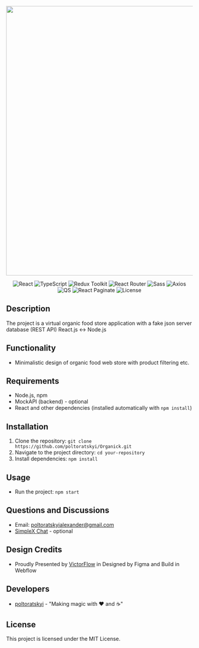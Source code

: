 <p align="center">
      <img src="https://i.ibb.co/h1TDy3b/Banner.jpg" width="726">
</p>

<p align="center">
  <img src="https://img.shields.io/badge/React-v18.3.1-61DAFB" alt="React">
  <img src="https://img.shields.io/badge/TypeScript-v4.9.5-3178C6" alt="TypeScript">
  <img src="https://img.shields.io/badge/Redux%20Toolkit-v2.3.0-764ABC" alt="Redux Toolkit">
  <img src="https://img.shields.io/badge/ReactRouter-v6.27.0-CA4245" alt="React Router">
  <img src="https://img.shields.io/badge/Sass-v1.80.6-CC6699" alt="Sass">
  <img src="https://img.shields.io/badge/Axios-v1.7.7-5A29E4" alt="Axios">
  <img src="https://img.shields.io/badge/QS-v6.13.0-FF6F00" alt="QS">
  <img src="https://img.shields.io/badge/ReactPaginate-v8.2.0-00C49F" alt="React Paginate">
  <img src="https://img.shields.io/badge/License-MIT-3EA638" alt="License">
</p>



## Description

The project is a virtual organic food store application with a fake json server database (REST API) React.js <-> Node.js

## Functionality

- Minimalistic design of organic food web store with product filtering etc.

## Requirements 

- Node.js, npm
- MockAPI (backend) - optional
- React and other dependencies (installed automatically with `npm install`)

## Installation

1. Clone the repository: `git clone https://github.com/poltoratskyi/Organick.git`
2. Navigate to the project directory: `cd your-repository`
3. Install dependencies: `npm install`

## Usage

- Run the project: `npm start`

## Questions and Discussions 

- Email: poltoratskyialexander@gmail.com
- [SimpleX Chat](https://simplex.chat/contact#/?v=1-4&smp=smp%3A%2F%2FZKe4uxF4Z_aLJJOEsC-Y6hSkXgQS5-oc442JQGkyP8M%3D%40smp17.simplex.im%2FzBpStVueK_9NcNKGgWWZuAw4EuibJks7%23%2F%3Fv%3D1-2%26dh%3DMCowBQYDK2VuAyEAzFBHs6ZksFf4chVCsrjlbqNb1HoVra57zWxeCdnjMUI%253D%26srv%3Dogtwfxyi3h2h5weftjjpjmxclhb5ugufa5rcyrmg7j4xlch7qsr5nuqd.onion) - optional
  
## Design Credits

- Proudly Presented by [VictorFlow](https://www.victorflow.com) in Designed by Figma and Build in Webflow

## Developers

- [poltoratskyi](https://github.com/poltoratskyi) - "Making magic with ❤️ and ☕"

## License

This project is licensed under the MIT License.
